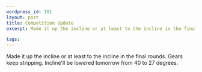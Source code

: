 ```yaml
--- 
wordpress_id: 101
layout: post
title: Competition Update
excerpt: Made it up the incline or at least to the incline in the final rounds.  Gears keep stripping.  Incline'll be lowered tomorrow from 40 to 27 degrees.

tags: 
---
```


Made it up the incline or at least to the incline in the final rounds.  Gears keep stripping.  Incline'll be lowered tomorrow from 40 to 27 degrees.

